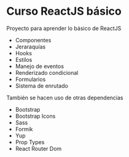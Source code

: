 # Curso ReactJS básico
Proyecto para aprender lo básico de ReactJS

* Componentes 
* Jeraraquías
* Hooks
* Estilos
* Manejo de eventos
* Renderizado condicional
* Formularios
* Sistema de enrutado

También se hacen uso de otras dependencias

* Bootstrap
* Bootstrap Icons
* Sass
* Formik
* Yup
* Prop Types
* React Router Dom
